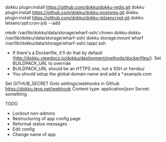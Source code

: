 dokku plugin:install https://github.com/dokku/dokku-redis.git
dokku plugin:install https://github.com/dokku/dokku-postgres.git
dokku plugin:install https://github.com/dokku/dokku-letsencrypt.git
dokku letsencrypt:cron-job --add

mkdir /var/lib/dokku/data/storage/wharf-ssh/
chown dokku:dokku /var/lib/dokku/data/storage/wharf-ssh/
dokku storage:mount wharf /var/lib/dokku/data/storage/wharf-ssh/:/app/.ssh

* If there's a Dockerfile, it'll do that by default (http://dokku.viewdocs.io/dokku/deployment/methods/dockerfiles/). Set BUILDPACK_URL to override
* BUILDPACK_URL should be an HTTPS one, not a SSH or heroku/<foo>
* You should setup the global domain name and add a *.example.com

Set GITHUB_SECRET
Goto settings/webhooks in Github
https://dokku.tevp.net/webhook
Content type: application/json
Secret: something

TODO
* Lockout non-admins
* Restructuring of app config page
* Reformat status messages
* Edit config
* Change name of app